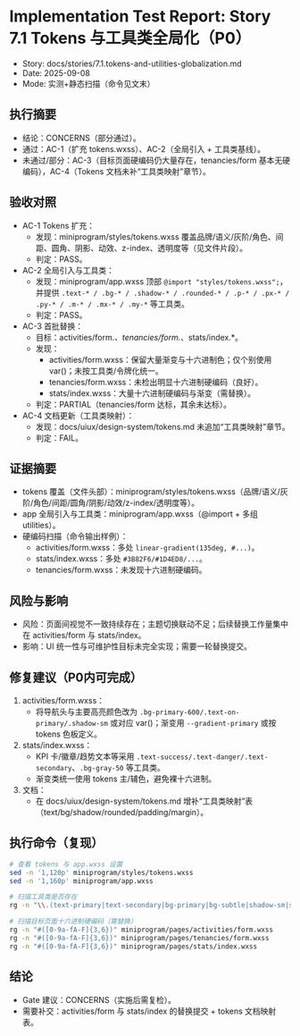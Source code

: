 # Implementation Test Report: Story 7.1 Tokens 与工具类全局化（P0）

- Story: docs/stories/7.1.tokens-and-utilities-globalization.md
- Date: 2025-09-08
- Mode: 实测+静态扫描（命令见文末）

## 执行摘要
- 结论：CONCERNS（部分通过）。
- 通过：AC-1（扩充 tokens.wxss）、AC-2（全局引入 + 工具类基线）。
- 未通过/部分：AC-3（目标页面硬编码仍大量存在，tenancies/form 基本无硬编码），AC-4（Tokens 文档未补“工具类映射”章节）。

## 验收对照
- AC-1 Tokens 扩充：
  - 发现：miniprogram/styles/tokens.wxss 覆盖品牌/语义/灰阶/角色、间距、圆角、阴影、动效、z-index、透明度等（见文件片段）。
  - 判定：PASS。
- AC-2 全局引入与工具类：
  - 发现：miniprogram/app.wxss 顶部 `@import "styles/tokens.wxss";`，并提供 `.text-* / .bg-* / .shadow-* / .rounded-* / .p-* / .px-* / .py-* / .m-* / .mx-* / .my-*` 等工具类。
  - 判定：PASS。
- AC-3 首批替换：
  - 目标：activities/form.*、tenancies/form.*、stats/index.*。
  - 发现：
    - activities/form.wxss：保留大量渐变与十六进制色；仅个别使用 var()；未按工具类/令牌化统一。
    - tenancies/form.wxss：未检出明显十六进制硬编码（良好）。
    - stats/index.wxss：大量十六进制硬编码与渐变（需替换）。
  - 判定：PARTIAL（tenancies/form 达标，其余未达标）。
- AC-4 文档更新（工具类映射）：
  - 发现：docs/uiux/design-system/tokens.md 未追加“工具类映射”章节。
  - 判定：FAIL。

## 证据摘要
- tokens 覆盖（文件头部）：miniprogram/styles/tokens.wxss（品牌/语义/灰阶/角色/间距/圆角/阴影/动效/z-index/透明度等）。
- app 全局引入与工具类：miniprogram/app.wxss（@import + 多组 utilities）。
- 硬编码扫描（命令输出样例）：
  - activities/form.wxss：多处 `linear-gradient(135deg, #...)`。
  - stats/index.wxss：多处 `#3B82F6/#1D4ED8/...`。
  - tenancies/form.wxss：未发现十六进制硬编码。

## 风险与影响
- 风险：页面间视觉不一致持续存在；主题切换联动不足；后续替换工作量集中在 activities/form 与 stats/index。
- 影响：UI 统一性与可维护性目标未完全实现；需要一轮替换提交。

## 修复建议（P0内可完成）
1) activities/form.wxss：
   - 将导航头与主要高亮颜色改为 `.bg-primary-600/.text-on-primary/.shadow-sm` 或对应 var()；渐变用 `--gradient-primary` 或按 tokens 色板定义。
2) stats/index.wxss：
   - KPI 卡/徽章/趋势文本等采用 `.text-success/.text-danger/.text-secondary`、`.bg-gray-50` 等工具类。
   - 渐变类统一使用 tokens 主/辅色，避免裸十六进制。
3) 文档：
   - 在 docs/uiux/design-system/tokens.md 增补“工具类映射”表（text/bg/shadow/rounded/padding/margin）。

## 执行命令（复现）
```sh
# 查看 tokens 与 app.wxss 设置
sed -n '1,120p' miniprogram/styles/tokens.wxss
sed -n '1,160p' miniprogram/app.wxss

# 扫描工具类是否存在
rg -n "\\.(text-primary|text-secondary|bg-primary|bg-subtle|shadow-sm|shadow-md|rounded-md|p-6|px-6|py-6)\\b" miniprogram/app.wxss

# 扫描目标页面十六进制硬编码（需替换）
rg -n "#([0-9a-fA-F]{3,6})" miniprogram/pages/activities/form.wxss
rg -n "#([0-9a-fA-F]{3,6})" miniprogram/pages/tenancies/form.wxss
rg -n "#([0-9a-fA-F]{3,6})" miniprogram/pages/stats/index.wxss
```

## 结论
- Gate 建议：CONCERNS（实施后需复检）。
- 需要补交：activities/form 与 stats/index 的替换提交 + tokens 文档映射表。


